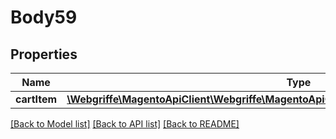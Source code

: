 # Body59

## Properties
Name | Type | Description | Notes
------------ | ------------- | ------------- | -------------
**cartItem** | [**\Webgriffe\MagentoApiClient\Webgriffe\MagentoApiClient\Model\QuoteDataCartItemInterface**](QuoteDataCartItemInterface.md) |  | 

[[Back to Model list]](../README.md#documentation-for-models) [[Back to API list]](../README.md#documentation-for-api-endpoints) [[Back to README]](../README.md)


